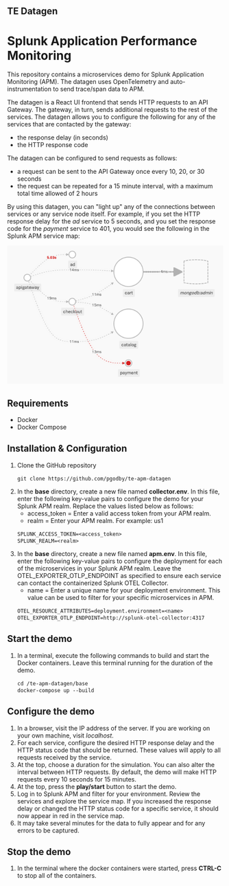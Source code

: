 ## TE Datagen
# Splunk Application Performance Monitoring
This repository contains a microservices demo for Splunk Application Monitoring (APM). The datagen uses OpenTelemetry and auto-instrumentation to send trace/span data to APM.

The datagen is a React UI frontend that sends HTTP requests to an API Gateway. The gateway, in turn, sends additional requests to the rest of the services. The datagen allows you to configure the following for any of the services that are contacted by the gateway:
- the response delay (in seconds)
- the HTTP response code

The datagen can be configured to send requests as follows:
- a request can be sent to the API Gateway once every 10, 20, or 30 seconds
- the request can be repeated for a 15 minute interval, with a maximum total time allowed of 2 hours

By using this datagen, you can "light up" any of the connections between services or any service node itself. For example, if you set the HTTP response delay for the *ad* service to 5 seconds, and you set the response code for the *payment* service to 401, you would see the following in the Splunk APM service map:

![service map](demo.png)

## Requirements
- Docker
- Docker Compose

## Installation & Configuration
1. Clone the GitHub repository
    ```
    git clone https://github.com/pgodby/te-apm-datagen
    ```
1. In the **base** directory, create a new file named **collector.env**. In this file, enter the following key-value pairs to configure the demo for your Splunk APM realm. Replace the values listed below as follows:
    - access_token = Enter a valid access token from your APM realm.
    - realm = Enter your APM realm. For example: us1
    ```
    SPLUNK_ACCESS_TOKEN=<access_token>
    SPLUNK_REALM=<realm>
    ```
3. In the **base** directory, create a new file named **apm.env**. In this file, enter the following key-value pairs to configure the deployment for each of the microservices in your Splunk APM realm. Leave the OTEL_EXPORTER_OTLP_ENDPOINT as specified to ensure each service can contact the containerized Splunk OTEL Collector.
    - name = Enter a unique name for your deployment environment. This value can be used to filter for your specific microservices in APM.
    ```
    OTEL_RESOURCE_ATTRIBUTES=deployment.environment=<name>
    OTEL_EXPORTER_OTLP_ENDPOINT=http://splunk-otel-collector:4317
    ```

## Start the demo
1. In a terminal, execute the following commands to build and start the Docker containers. Leave this terminal running for the duration of the demo.
    ```
    cd /te-apm-datagen/base
    docker-compose up --build
    ```

## Configure the demo
1. In a browser, visit the IP address of the server. If you are working on your own machine, visit *localhost*.
1. For each service, configure the desired HTTP response delay and the HTTP status code that should be returned. These values will apply to all requests received by the service.
1. At the top, choose a duration for the simulation. You can also alter the interval between HTTP requests. By default, the demo will make HTTP requests every 10 seconds for 15 minutes.
1. At the top, press the **play/start** button to start the demo.
1. Log in to Splunk APM and filter for your environment. Review the services and explore the service map. If you increased the response delay or changed the HTTP status code for a specific service, it should now appear in red in the service map.
1. It may take several minutes for the data to fully appear and for any errors to be captured.

## Stop the demo
1. In the terminal where the docker containers were started, press **CTRL-C** to stop all of the containers.